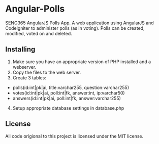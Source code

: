 # Angular-Polls
SENG365 AngularJS Polls App. A web application using AngularJS and CodeIgniter to administer polls (as in voting). Polls can be created, modified, voted on and deleted.

## Installing
1. Make sure you have an appropriate version of PHP installed and a webserver.
2. Copy the files to the web server.
3. Create 3 tables:
  - polls(id:int|pk|ai, title:varchar255, question:varchar255)
  - votes(id:int|pk|ai, poll:int|fk, answer:int, ip:varchar50)
  - answers(id:int|pk|ai, poll:int|fk, answer:varchar255)
4. Setup appropriate database settings in database.php

## License
All code origional to this project is licensed under the MIT license.
